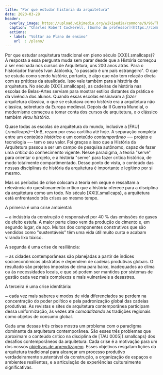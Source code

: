 ```yaml
---
title: "Por que estudar história da arquitetura"
date: 2023-03-28
header:
  overlay_image: https://upload.wikimedia.org/wikipedia/commons/9/96/The_Professor%27s_Dream_(1848).jpeg
  caption: "Charles Robert Cockerell, [Sonho do professor](https://commons.wikimedia.org/wiki/File:The_Professor's_Dream_(1848).jpeg), 1848"
  actions:
  - label: "Voltar ao Plano de ensino"
    url  : /plano/
---
```


<section>

Por que estudar arquitetura tradicional em pleno século
[XXI]{.smallcaps}? A resposta a essa pergunta muda sem parar desde que a
História começou a ser ensinada nos cursos de Arquitetura, uns 200 anos
atrás. Para o historiador francês Ivan Jablonka, "o passado é um país
estrangeiro". O que se estuda como sendo *história*, portanto, é algo
que não tem relação direta com as práticas da atualidade. Isso vale
também para a história da arquitetura. No século [XIX]{.smallcaps}, as
cadeiras de história nas escolas de Belas-Artes serviam para mostrar
estilos distantes da prática e da vivência dos alunos. Quando essas
escolas ensinavam a *fazer* arquitetura clássica, o que se estudava como
*história* era a arquitetura não clássica, sobretudo da Europa medieval.
Depois da II Guerra Mundial, o modernismo começou a tomar conta dos
cursos de arquitetura, e o clássico também *virou história*.

Quase todas as escolas de arquitetura do mundo, inclusive a
[FAU]{.smallcaps}--UnB, rezam por essa cartilha até hoje. A separação
completa entre um conteúdo *histórico* e um conteúdo *contemporâneo* ---
projeto e tecnologia --- tem o seu valor. Foi graças a isso que a
História da Arquitetura passou a ser um campo de pesquisa autônomo,
capaz de fazer uma *crítica* do conhecimento vigente. Nesse paradigma, a
teoria "serve" para orientar o projeto, e a história "serve" para fazer
crítica histórica, de modo totalmente compartimentado. Desse ponto de
vista, o conteúdo das nossas disciplinas de história da arquitetura é
importante e legítimo por si mesmo.

Mas os períodos de crise colocam a teoria em xeque e ressaltam a
relevância do questionamento crítico que a história oferece para a
disciplina da arquitetura como um todo. No século [XXI]{.smallcaps}, a
arquitetura está enfrentando três crises ao mesmo tempo.

A primeira é uma crise ambiental:

~ a indústria da construção é responsável por 40 % das emissões de gases
  de efeito estufa. A maior parte disso vem da produção de cimento e, em
  segundo lugar, de aço. Muitos dos componentes construtivos que são
  vendidos como "sustentáveis" têm uma vida útil muito curta e acabam
  virando lixo tóxico.

A segunda é uma crise de resiliência:

~ as cidades contemporâneas são planejadas a partir de índices
  socioeconômicos abstratos e dependem de cadeias produtivas globais.
  O resultado são projetos impostos de cima para baixo, inadequados ao
  clima ou às necessidades locais, e que só podem ser mantidos por
  sistemas de gestão cada vez mais complexos e mais vulneráveis a
  desastres.

A terceira é uma crise identitária:

~ cada vez mais saberes e modos de vida diferenciados se perdem na
  concentração do poder político e pela padronização global das cadeias
  produtivas. As revistas e sites de arquitetura contemporânea
  participam dessa uniformização, às vezes até *comoditizando* as
  tradições regionais como objetos de consumo global.

Cada uma dessas três crises mostra um problema com o paradigma dominante
da arquitetura contemporânea. São esses três problemas que aproximam o
conteúdo crítico na disciplina de [TAU 0005]{.smallcaps} dos desafios
contemporâneos da arquitetura. Cada crise é a motivação para um dos
nossos [objetivos de aprendizagem](objetivos.md). Esses objetivos
resgatam lições da arquitetura tradicional para alcançar um processo
produtivo verdadeiramente sustentável da construção, a organização de
espaços e ambientes resilientes, e a articulação de experiências
culturalmente significativas.

</section>
